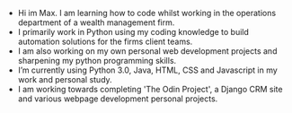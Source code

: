 - Hi im Max. I am learning how to code whilst working in the operations department of a wealth management firm.
- I primarily work in Python using my coding knowledge to build automation solutions for the firms client teams.
- I am also working on my own personal web development projects and sharpening my python programming skills.
- I’m currently using Python 3.0, Java, HTML, CSS and Javascript in my work and personal study.
- I am working towards completing 'The Odin Project', a Django CRM site and various webpage development personal projects.
